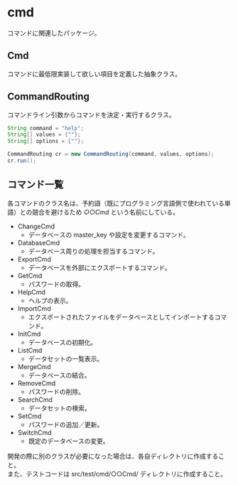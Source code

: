 # cmd

コマンドに関連したパッケージ。

## Cmd

コマンドに最低限実装して欲しい項目を定義した抽象クラス。

## CommandRouting

コマンドライン引数からコマンドを決定・実行するクラス。

```java
String command = "help";
String[] values = {""};
String[] options = {""};

CommandRouting cr = new CommandRouting(command, values, options);
cr.run();
```

## コマンド一覧

各コマンドのクラス名は、予約語（既にプログラミング言語側で使われている単語）との競合を避けるため _○○Cmd_ という名前にしている。

- ChangeCmd
  - データベースの master_key や設定を変更するコマンド。
- DatabaseCmd
  - データベース周りの処理を担当するコマンド。
- ExportCmd
  - データベースを外部にエクスポートするコマンド。
- GetCmd
  - パスワードの取得。
- HelpCmd
  - ヘルプの表示。
- ImportCmd
  - エクスポートされたファイルをデータベースとしてインポートするコマンド。
- InitCmd
  - データベースの初期化。
- ListCmd
  - データセットの一覧表示。
- MergeCmd
  - データベースの結合。
- RemoveCmd
  - パスワードの削除。
- SearchCmd
  - データセットの検索。
- SetCmd
  - パスワードの追加／更新。
- SwitchCmd
  - 既定のデータベースの変更。

開発の際に別のクラスが必要になった場合は、各自ディレクトリに作成すること。  
また、テストコードは src/test/cmd/○○Cmd/ ディレクトリに作成すること。
